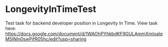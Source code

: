 # LongevityInTimeTest
Test task for backend developer position in Longevity In Time.
View task here: https://docs.google.com/document/d/1WAOhPYhkbdKF9GULAmmXmIoaIqM5INIn0swPifR05hc/edit?usp=sharing



